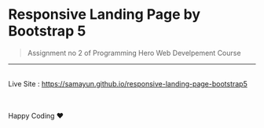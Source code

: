 # Responsive Landing Page by Bootstrap 5

> Assignment no 2 of Programming Hero Web Develpement Course

<hr/>
<br>
Live Site : <a href="https://samayun.github.io/responsive-landing-page-bootstrap5"> https://samayun.github.io/responsive-landing-page-bootstrap5 </a>

<br><br>
Happy Coding :heart: